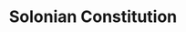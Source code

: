 ---
title: Solonian Constitution
period: 594 BC - 564 BC
location: Athens, Greece
position: [23.7167, 37.9667]
tags: [polity]
---
